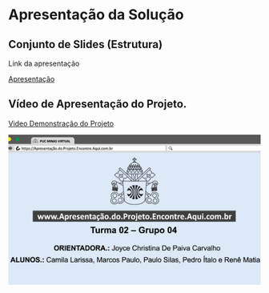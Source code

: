 # Apresentação da Solução

## Conjunto de Slides (Estrutura)

<p>Link da apresentação</p>

<a href="./Apresentação.pdf">Apresentação</a>

## Vídeo de Apresentação do Projeto.

<p align="center">

[Video Demonstração do Projeto](https://github.com/ICEI-PUC-Minas-PMV-ADS/pmv-ads-2022-2-e1-proj-web-t2-encontre-aqui/blob/4447f5a69dcafd1f03a815c6ab9d421c9c65ccc4/presentation/Sistema-Encontre.mp4)

</p>

[![Watch the video](../docs/img/Apresentacao.PNG)](https://github.com/ICEI-PUC-Minas-PMV-ADS/pmv-ads-2022-2-e1-proj-web-t2-encontre-aqui/blob/4447f5a69dcafd1f03a815c6ab9d421c9c65ccc4/presentation/Sistema-Encontre.mp4)
